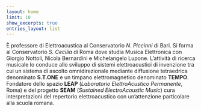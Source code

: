 ```yaml
---
layout: home
limit: 10
show_excerpts: true
entries_layout: list
---
```


È professore di Elettroacustica al Conservatorio _N. Piccinni_ di Bari. Si forma
al Conservatorio _S. Cecilia_ di Roma dove studia Musica Elettronica con Giorgio
Nottoli, Nicola Bernardini e Michelangelo Lupone. L’attività di ricerca musicale
lo conduce allo sviluppo di sistemi elettroacustici di invenzione tra cui un
sistema di ascolto omnidirezionale mediante diffusione tetraedrica denominato
**S.T.ONE** e un timpano elettromagnetico denominato **TEMPO**. Fondatore dello
spazio **LEAP** (_Laboratorio ElettroAcustico Permanente_, Roma) e del progetto
**SEAM** (_Sustained ElectroAcoustic Music_) cura interpretazioni del repertorio
elettroacustico con un’attenzione particolare alla scuola romana.
